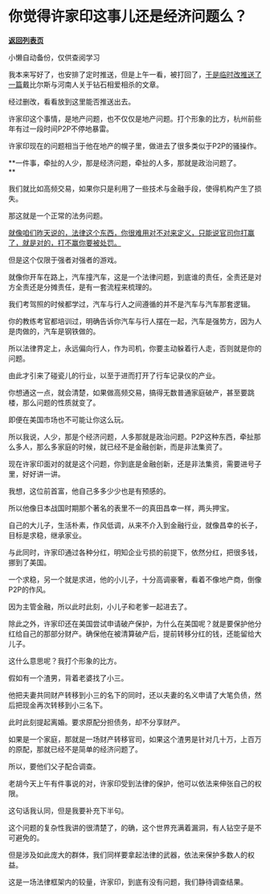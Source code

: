 # 你觉得许家印这事儿还是经济问题么？

[**返回列表页**](/gzh/记忆承载3)

小懒自动备份，仅供查阅学习

我本来写好了，也安排了定时推送，但是上午一看，被打回了，[于是临时改推送了一](http://mp.weixin.qq.com/s?__biz=MzU0MjYwNDU2Mw==&mid=2247512290&idx=1&sn=e503355586aaa9971c3b114016319564&chksm=fb1adc9ecc6d5588af654a17fe11b24f0e822969e924c19bf307fff40939d41d2551dae0414b&scene=21#wechat_redirect)[篇](http://mp.weixin.qq.com/s?__biz=MzU0MjYwNDU2Mw==&mid=2247512290&idx=1&sn=e503355586aaa9971c3b114016319564&chksm=fb1adc9ecc6d5588af654a17fe11b24f0e822969e924c19bf307fff40939d41d2551dae0414b&scene=21#wechat_redirect)戴比尔斯与河南人关于钻石相爱相杀的文章。

经过删改，看看放到这里能否推送出去。  

许家印这个事情，是地产问题，也不仅仅是地产问题。打个形象的比方，杭州前些年有过一段时间P2P不停地暴雷。

许家印现在的问题相当于他在地产的幌子里，做进去了很多类似于P2P的骚操作。

 **一件事，牵扯的人少，那是经济问题，牵扯的人多，那就是政治问题了。  
**

我们就比如高频交易，如果你只是利用了一些技术与金融手段，使得机构产生了损失。

那这就是一个正常的法务问题。

[就像咱们昨天说的，法律这个东西，你很难用对不对来定义，只能说官司你打赢了，就是对的，打不赢你要被处罚。](http://mp.weixin.qq.com/s?__biz=MzU3NDc5Nzc0NQ==&mid=2247525767&idx=1&sn=9752d0ca957fe0a972150f0adf832b17&chksm=fd2ec759ca594e4f788c49d5ca4938ac45bbd4d54744605e1b82020b8a17de450ade83056598&scene=21#wechat_redirect)

但是这个仅限于强者对强者的游戏。  

就像你开车在路上，汽车撞汽车，这是一个法律问题，到底谁的责任，全责还是对方全责还是分摊责任，是有一套流程来梳理的。

我们考驾照的时候都学过，汽车与行人之间遵循的并不是汽车与汽车那套逻辑。  

你的教练考官都培训过，明确告诉你汽车与行人摆在一起，汽车是强势方，因为人是肉做的，汽车是钢铁做的。  

所以法律界定上，永远偏向行人，作为司机，你要主动躲着行人走，否则就是你的问题。

由此才引来了碰瓷儿的行业，以至于进而打开了行车记录仪的产业。

你想通这一点，就会清楚，如果做高频交易，搞得无数普通家庭破产，甚至要跳楼，那么问题的性质就变了。  

即便在美国市场也不可能让你这么玩。  

所以我说，人少，那是个经济问题，人多那就是政治问题。P2P这种东西，牵扯那么多人，那么多家庭的时候，就已经不是金融创新，而是非法集资了。  

现在许家印面对的就是这个问题，你到底是金融创新，还是非法集资，需要进号子里，好好讲一讲。

我想，这位前首富，他自己多多少少也是有预感的。

所以他像日本战国时期那个著名的表里不一的真田昌幸一样，两头押宝。

自己的大儿子，生活朴素，作风低调，从来不介入到金融行业，就像昌幸的长子，目标是求稳，继承家业。

与此同时，许家印通过各种分红，明知企业亏损的前提下，依然分红，把很多钱，挪到了美国。

一个求稳，另一个就是求进，他的小儿子，十分高调豪奢，看着不像地产商，倒像P2P的作风。

因为主管金融，所以此时此刻，小儿子和老爹一起进去了。

除此之外，许家印还在美国尝试申请破产保护，为什么在美国呢？就是要保护他分红给自己的那部分财产。确保他在被清算破产后，提前转移分红的钱，还能留给大儿子。

这什么意思呢？我打个形象的比方。  

假如有一个渣男，背着老婆找了小三。  

他把夫妻共同财产转移到小三的名下的同时，还以夫妻的名义申请了大笔负债，然后把现金再次转移到小三名下。  

此时此刻提起离婚。要求原配分担债务，却不分享财产。

如果是一个家庭，那就是一场财产转移官司，如果这个渣男是针对几十万，上百万的原配，那就已经不是简单的经济问题了。

所以，要他们父子配合调查。  

老胡今天上午有件事说的对，许家印受到法律的保护，他可以依法来伸张自己的权限。  

这句话我认同，但是我要补充下半句。

这个问题的复杂性我讲的很清楚了，的确，这个世界充满着漏洞，有人钻空子是不可避免的。  

但是涉及如此庞大的群体，我们同样要拿起法律的武器，依法来保护多数人的权益。

这是一场法律框架内的较量，许家印，到底有没有问题，我们静待调查结果。

